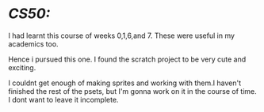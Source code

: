 # ***CS50:***

I had learnt this course of weeks 0,1,6,and 7. These were useful in my academics too. 

Hence i pursued this one. I found the scratch project to be very cute and exciting.


I couldnt get enough of making sprites and working with them.I haven't finished the rest of the psets, but I'm gonna work on it in the course of time. I dont want to leave it incomplete.
